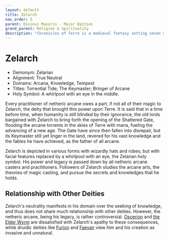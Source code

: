 ```yaml
---
layout: default
title: Zelarch
nav_order: 5
parent: Divinus Maioris - Major Deities
grand_parent: Religion & Spirituality
description: "Chronicles of Terre is a medieval fantasy setting seven years in the writing, currently for dungeons & dragons 5th edition."
---
```


# Zelarch

- Demonym: Zelarian
- Alignment: True Neutral
- Domains: Arcana, Knowledge, Tempest
- Titles: Torrential Tide; The Keymaster; Bringer of Arcane
- Holy Symbol: A whirlpool with an eye in the middle.

Every practitioner of netheric arcane owes a part, if not all of their magic to Zelarch, the deity that brought this power upon Terre. It is said that in a time before time, when humanity is still blinded by their ignorance, the old lords bargained with Zelarch to bring forth the opening of the Shattered Gate, flooding the arcane torrents in the skies of Terre with mana, fueling the advancing of a new age. The Gate have since then fallen into disrepair, but its Keymaster still yet linger in the land, revered for his vast knowledge and the fables he have achieved, as the father of all arcane.

Zelarch is depicted in various forms with wizardly hats and robes, but with facial features replaced by a whirlpool with an eye, the Zelarian holy symbol. His power and legacy is passed down by all netheric arcane casters and practitioners. Followers of Zelarch studies the arcane arts, the theories of magic casting, and pursue the secrets and knowledges that he holds.

## Relationship with Other Deities

Zelarch's neutrality manifests in his domain over the seeking of knowledge, and thus does not share much relationship with other deities. However, the netheric arcane, being his legacy, is rather controversial. [Oscerion](Oscerion) and [the Elder Wyrm](../patronus/ElderWyrm) are dissatisfied with Zelarch's apathy to these consequences, while druidic deities like [Furion](Furion) and [Faevan](../patronus/Sylph&Faevan) view him and his creation as invasive and unnatural.